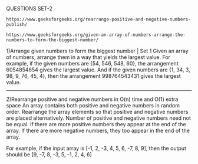 QUESTIONS SET-2

````
https://www.geeksforgeeks.org/rearrange-positive-and-negative-numbers-publish/
````
````
https://www.geeksforgeeks.org/given-an-array-of-numbers-arrange-the-numbers-to-form-the-biggest-number/
````


1)Arrange given numbers to form the biggest number | Set 1
Given an array of numbers, arrange them in a way that yields the largest value. For example, if the given numbers are {54, 546, 548, 60}, the arrangement 6054854654 gives the largest value. And if the given numbers are {1, 34, 3, 98, 9, 76, 45, 4}, then the arrangement 998764543431 gives the largest value.

--------------------------------------------------------------------------------------

2)Rearrange positive and negative numbers in O(n) time and O(1) extra space
An array contains both positive and negative numbers in random order. Rearrange the array elements so that positive and negative numbers are placed alternatively. Number of positive and negative numbers need not be equal. If there are more positive numbers they appear at the end of the array. If there are more negative numbers, they too appear in the end of the array.

For example, if the input array is [-1, 2, -3, 4, 5, 6, -7, 8, 9], then the output should be [9, -7, 8, -3, 5, -1, 2, 4, 6]